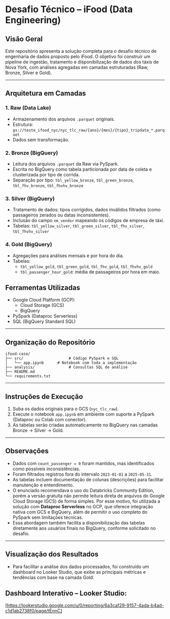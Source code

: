 # Desafio Técnico – iFood (Data Engineering)

## Visão Geral
Este repositório apresenta a solução completa para o desafio técnico de engenharia de dados proposto pelo iFood. O objetivo foi construir um pipeline de ingestão, tratamento e disponibilização de dados dos táxis de Nova York, com análises agregadas em camadas estruturadas (Raw, Bronze, Silver e Gold).

---

## Arquitetura em Camadas

### 1. Raw (Data Lake)
- Armazenamento dos arquivos `.parquet` originais.
- Estrutura: `gs://teste_ifood_nyc/nyc_tlc_raw/{ano}/{mes}/{tipo}_tripdata_*.parquet`
- Dados sem transformação.

### 2. Bronze (BigQuery)
- Leitura dos arquivos `.parquet` da Raw via PySpark.
- Escrita no BigQuery como tabela particionada por data de coleta e clusterizada por tipo de corrida.
- Separação por tipo: `tbl_yellow_bronze`, `tbl_green_bronze`, `tbl_fhv_bronze`, `tbl_fhvhv_bronze`

### 3. Silver (BigQuery)
- Tratamento de dados: tipos corrigidos, dados inválidos filtrados (como passageiros zerados ou datas inconsistentes).
- Inclusão do campo `nm_vendor` mapeando os códigos de empresa de táxi.
- Tabelas: `tbl_yellow_silver`, `tbl_green_silver`, `tbl_fhv_silver`, `tbl_fhvhv_silver`

### 4. Gold (BigQuery)
- Agregações para análises mensais e por hora do dia.
- Tabelas:
  - `tbl_yellow_gold`, `tbl_green_gold`, `tbl_fhv_gold`, `tbl_fhvhv_gold`
  - `tbl_passenger_hour_gold`: média de passageiros por hora em maio.

## Ferramentas Utilizadas
- Google Cloud Platform (GCP):
  - Cloud Storage (GCS)
  - BigQuery
- PySpark (Dataproc Serverless)
- SQL (BigQuery Standard SQL)

---

## Organização do Repositório
```
ifood-case/
├── src/                    # Código PySpark e SQL
│   └── app.ipynb      # Notebook com toda a implementação
├── analysis/               # Consultas SQL de análise
├── README.md               
└── requirements.txt        
```

---

## Instruções de Execução
1. Suba os dados originais para o GCS (`nyc_tlc_raw`).
2. Execute o notebook `app.ipynb` em ambiente com suporte a PySpark (Dataproc ou Colab com conector).
3. As tabelas serão criadas automaticamente no BigQuery nas camadas Bronze → Silver → Gold.

---

## Observações
- Dados com `count_passenger = 0` foram mantidos, mas identificados como possíveis inconsistências.
- Foram filtrados registros fora do intervalo `2023-01-01` a `2025-05-31`.
- As tabelas incluem documentação de colunas (descrições) para facilitar manutenção e entendimento.
- O enunciado recomendava o uso do Databricks Community Edition, porém a versão gratuita não permite leitura direta de arquivos do Google Cloud Storage (GCS) de forma simples. Por esse motivo, foi utilizada a solução com **Dataproc Serverless** no GCP, que oferece integração nativa com GCS e BigQuery, além de permitir o uso completo do PySpark sem limitações técnicas.
- Essa abordagem também facilita a disponibilização das tabelas diretamente aos usuários finais no BigQuery, conforme solicitado no desafio.

---

## Visualização dos Resultados

- Para facilitar a análise dos dados processados, foi construído um dashboard no Looker Studio, que exibe as principais métricas e tendências com base na camada Gold:

## Dashboard Interativo – Looker Studio:
[https://lookerstudio.google.com/u/0/reporting/6a3caf29-9157-4ada-b4ad-c1d1ab2738f0/page/tEnnC]